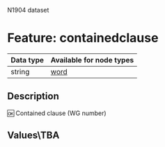 <p>N1904 dataset</p>

<h1>Feature: containedclause</h1>

<table>
<thead>
<tr>
  <th>Data type</th>
  <th>Available for node types</th>
</tr>
</thead>
<tbody>
<tr>
  <td>string</td>
  <td><A HREF="featurebynodetype.md#word">word</A></td>
</tr>
</tbody>
</table>

<h2>Description</h2>

<p>🆗 Contained clause (WG number)</p>

<h2>Values\TBA</h2>
